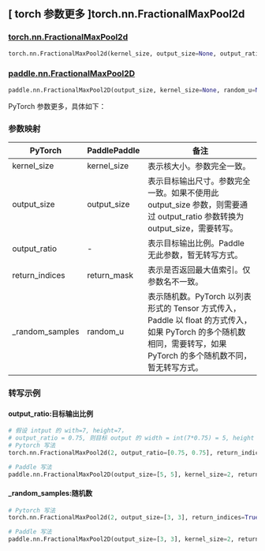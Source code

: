 ## [ torch 参数更多 ]torch.nn.FractionalMaxPool2d

### [torch.nn.FractionalMaxPool2d](https://pytorch.org/docs/stable/generated/torch.nn.FractionalMaxPool2d.html#fractionalmaxpool2d)

```python
torch.nn.FractionalMaxPool2d(kernel_size, output_size=None, output_ratio=None, return_indices=False, _random_samples=None)
```

### [paddle.nn.FractionalMaxPool2D](https://www.paddlepaddle.org.cn/documentation/docs/en/develop/api/paddle/nn/FractionalMaxPool2D_cn.html)

```python
paddle.nn.FractionalMaxPool2D(output_size, kernel_size=None, random_u=None, return_mask=False, name=None)
```

PyTorch 参数更多，具体如下：

### 参数映射

| PyTorch       | PaddlePaddle | 备注                                                   |
| ------------- | ------------ | ------------------------------------------------------ |
| kernel_size   | kernel_size  | 表示核大小。参数完全一致。                                 |
| output_size   | output_size  | 表示目标输出尺寸。参数完全一致。如果不使用此 output_size 参数，则需要通过 output_ratio 参数转换为 output_size，需要转写。 |
| output_ratio  | -            | 表示目标输出比例。Paddle 无此参数，暂无转写方式。                |
| return_indices | return_mask | 表示是否返回最大值索引。仅参数名不一致。                      |
| _random_samples | random_u   | 表示随机数。PyTorch 以列表形式的 Tensor 方式传入，Paddle 以 float 的方式传入，如果 PyTorch 的多个随机数相同，需要转写，如果 PyTorch 的多个随机数不同，暂无转写方式。  |

### 转写示例

#### output_ratio:目标输出比例

```python
# 假设 intput 的 with=7, height=7，
# output_ratio = 0.75, 则目标 output 的 width = int(7*0.75) = 5, height = int(7*0.75) = 5
# Pytorch 写法
torch.nn.FractionalMaxPool2d(2, output_ratio=[0.75, 0.75], return_indices=True)

# Paddle 写法
paddle.nn.FractionalMaxPool2D(output_size=[5, 5], kernel_size=2, return_mask=True)
```

#### _random_samples:随机数

```python
# Pytorch 写法
torch.nn.FractionalMaxPool2d(2, output_size=[3, 3], return_indices=True, _random_samples=torch.tensor([[[0.3, 0.3]]]))

# Paddle 写法
paddle.nn.FractionalMaxPool2D(output_size=[3, 3], kernel_size=2, return_mask=True, random_u=0.3)
```

